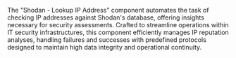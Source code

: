 The "Shodan - Lookup IP Address" component automates the task of checking IP addresses against Shodan's database, offering insights necessary for security assessments. Crafted to streamline operations within IT security infrastructures, this component efficiently manages IP reputation analyses, handling failures and successes with predefined protocols designed to maintain high data integrity and operational continuity.
